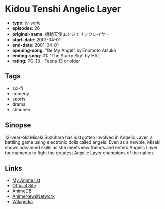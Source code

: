 # Kidou Tenshi Angelic Layer

-   **type**: tv-serie
-   **episodes**: 26
-   **original-name**: 機動天使エンジェリックレイヤー
-   **start-date**: 2001-04-01
-   **end-date**: 2001-04-01
-   **opening-song**: "Be My Angel" by Enomoto Atsuko
-   **ending-song**: #1: "The Starry Sky" by HAL
-   **rating**: PG-13 - Teens 13 or older

## Tags

-   sci-fi
-   comedy
-   sports
-   drama
-   shounen

## Sinopse

12-year-old Misaki Suzuhara has just gotten involved in Angelic Layer, a battling game using electronic dolls called angels. Even as a newbie, Misaki shows advanced skills as she meets new friends and enters Angelic Layer tournaments to fight the greatest Angelic Layer champions of the nation.

## Links

-   [My Anime list](https://myanimelist.net/anime/52/Kidou_Tenshi_Angelic_Layer)
-   [Official Site](http://mv.avex.jp/angelic/)
-   [AnimeDB](http://anidb.info/perl-bin/animedb.pl?show=anime&aid=170)
-   [AnimeNewsNetwork](http://www.animenewsnetwork.com/encyclopedia/anime.php?id=400)
-   [Wikipedia](http://en.wikipedia.org/wiki/Angelic_Layer)
